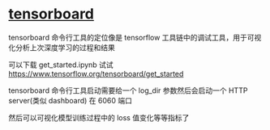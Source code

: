 # [tensorboard](/2022/05/tensorboard.md)

tensorboard 命令行工具的定位像是 tensorflow 工具链中的调试工具，用于可视化分析上次深度学习的过程和结果

可以下载 get_started.ipynb 试试 <https://www.tensorflow.org/tensorboard/get_started>

tensorboard 命令行工具启动需要给一个 log_dir 参数然后会启动一个 HTTP server(类似 dashboard) 在 6060 端口

然后可以可视化模型训练过程中的 loss 值变化等等指标了


